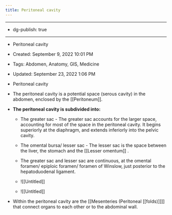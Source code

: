 ```yaml
---
title: Peritoneal cavity
---
```


- --

- dg-publish: true

- --

- Peritoneal cavity

- Created: September 9, 2022 10:01 PM

- Tags: Abdomen, Anatomy, GIS, Medicine

- Updated: September 23, 2022 1:06 PM

- Peritoneal cavity

- The peritoneal cavity is a potential space (serous cavity) in the abdomen, enclosed by the [[Peritoneum]]. 

- **The peritoneal cavity is subdivided into:**
	 - The greater sac - The greater sac accounts for the larger space, accounting for most of the space in the peritoneal cavity. It begins superiorly at the diaphragm, and extends inferiorly into the pelvic cavity.

	 - The omental bursa/ lesser sac - The lesser sac is the space between the liver, the stomach and the [[Lesser omentum]] .

	 - The greater sac and lesser sac are continuous, at the omental foramen/ epiploic foramen/ foramen of Winslow, just posterior to the hepatoduodenal ligament.

	 - ![[Untitled]]

	 - ![[Untitled]]

- Within the peritoneal cavity are the [[Mesenteries (Peritoneal [[folds)]]]] that connect organs to each other or to the abdominal wall.
